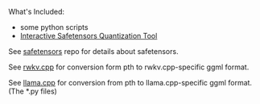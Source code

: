 What's Included:

- some python scripts
- [Interactive Safetensors Quantization Tool](quantize-wizard)


See [safetensors](https://github.com/huggingface/safetensors) repo for details about safetensors.

See [rwkv.cpp](https://github.com/saharNooby/rwkv.cpp/tree/master/rwkv) for conversion form pth to rwkv.cpp-specific ggml format.

See [llama.cpp](https://github.com/ggerganov/llama.cpp) for conversion from pth to llama.cpp-specific ggml format. (The *.py files)


